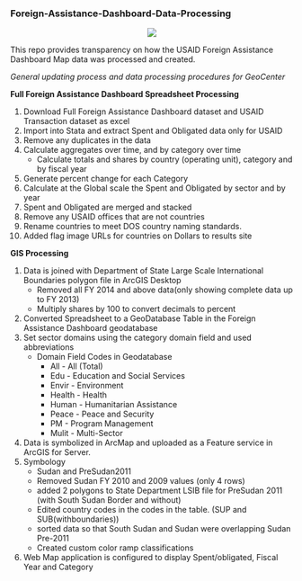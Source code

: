 ### Foreign-Assistance-Dashboard-Data-Processing
<p align="center">
  <img src="https://cloud.githubusercontent.com/assets/5873344/6418718/5fdf6054-be85-11e4-9dfd-cc43b8137e7c.PNG"/> 
</p>
This repo provides transparency on how the USAID Foreign Assistance Dashboard Map data was processed and created.

*General updating process and data processing procedures for GeoCenter*

**Full Foreign Assistance Dashboard Spreadsheet Processing**  

1. Download Full Foreign Assistance Dashboard dataset and USAID Transaction dataset as excel
2. Import into Stata and extract Spent and Obligated data only for USAID 
3. Remove any duplicates in the data  
4. Calculate aggregates over time, and by category over time 
    + Calculate totals and shares by country (operating unit), category and by fiscal year
5. Generate percent change for each Category
6. Calculate at the Global scale the Spent and Obligated by sector and by year
7. Spent and Obligated are merged and stacked
8. Remove any USAID offices that are not countries
9. Rename countries to meet DOS country naming standards.
10. Added flag image URLs for countries on Dollars to results site  

**GIS Processing**  

1. Data is joined with Department of State Large Scale International Boundaries polygon file in ArcGIS Desktop          
    + Removed all FY 2014 and above data(only showing complete data up to FY 2013)   
    + Multiply shares by 100 to convert decimals to percent    
2. Converted Spreadsheet to a GeoDatabase Table in the Foreign Assistance Dashboard geodatabase    
3. Set sector domains using the category domain field and used abbreviations   
    + Domain Field Codes in Geodatabase  
        - All - All (Total)  
        - Edu - Education and Social Services  
        - Envir - Environment  
        - Health - Health
        - Human - Humanitarian Assistance  
        - Peace - Peace and Security  
        - PM - Program Management     
        - Mulit - Multi-Sector  
4. Data is symbolized in ArcMap and uploaded as a Feature service in ArcGIS for Server.   
5. Symbology  
    + Sudan and PreSudan2011  
    + Removed Sudan FY 2010 and 2009 values (only 4 rows)  
    + added 2 polygons to State Department LSIB file  for PreSudan 2011 (with South Sudan Border and without)  
    + Edited country codes in the codes in the table. (SUP and SUB(withboundaries))   
    + sorted data so that South Sudan and Sudan were overlapping Sudan Pre-2011  
    + Created custom color ramp classifications  
6. Web Map application is configured to display Spent/obligated, Fiscal Year and Category  

